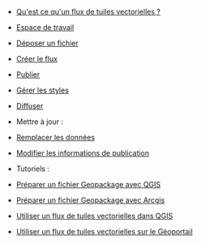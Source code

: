 
- [Qu'est ce qu'un flux de tuiles vectorielles ?](/)

- [Espace de travail](workspace.md)

- [Déposer un fichier](upload.md)
- [Créer le flux](generate.md)
- [Publier](publish.md) 
- [Gérer les styles](style.md)
- [Diffuser](broadcast.md)


- Mettre à jour :
- [Remplacer les données](replace-data.md)
- [Modifier les informations de publication](modify-metadata.md)


- Tutoriels :
- [Préparer un fichier Geopackage avec QGIS](tutos/gpkg-qgis.md)
- [Préparer un fichier Geopackage avec Arcgis](tutos/gpkg-arcgis.md)
- [Utiliser un flux de tuiles vectorielles dans QGIS](tutos/vectortiles-in-qgis.md)
- [Utiliser un flux de tuiles vectorielles sur le Géoportail](tutos/vectortiles-in-geoportail.md)
